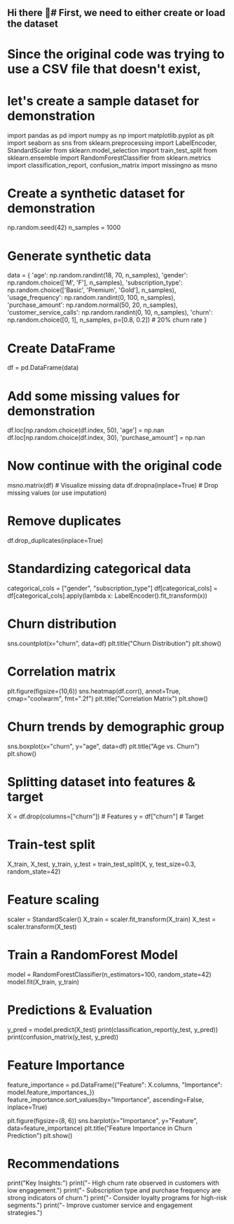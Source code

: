 ## Hi there 👋# First, we need to either create or load the dataset
# Since the original code was trying to use a CSV file that doesn't exist,
# let's create a sample dataset for demonstration

import pandas as pd
import numpy as np
import matplotlib.pyplot as plt
import seaborn as sns
from sklearn.preprocessing import LabelEncoder, StandardScaler
from sklearn.model_selection import train_test_split
from sklearn.ensemble import RandomForestClassifier
from sklearn.metrics import classification_report, confusion_matrix
import missingno as msno

# Create a synthetic dataset for demonstration
np.random.seed(42)
n_samples = 1000

# Generate synthetic data
data = {
    'age': np.random.randint(18, 70, n_samples),
    'gender': np.random.choice(['M', 'F'], n_samples),
    'subscription_type': np.random.choice(['Basic', 'Premium', 'Gold'], n_samples),
    'usage_frequency': np.random.randint(0, 100, n_samples),
    'purchase_amount': np.random.normal(50, 20, n_samples),
    'customer_service_calls': np.random.randint(0, 10, n_samples),
    'churn': np.random.choice([0, 1], n_samples, p=[0.8, 0.2])  # 20% churn rate
}

# Create DataFrame
df = pd.DataFrame(data)

# Add some missing values for demonstration
df.loc[np.random.choice(df.index, 50), 'age'] = np.nan
df.loc[np.random.choice(df.index, 30), 'purchase_amount'] = np.nan

# Now continue with the original code
msno.matrix(df)  # Visualize missing data
df.dropna(inplace=True)  # Drop missing values (or use imputation)

# Remove duplicates
df.drop_duplicates(inplace=True)

# Standardizing categorical data
categorical_cols = ["gender", "subscription_type"]
df[categorical_cols] = df[categorical_cols].apply(lambda x: LabelEncoder().fit_transform(x))

# Churn distribution
sns.countplot(x="churn", data=df)
plt.title("Churn Distribution")
plt.show()

# Correlation matrix
plt.figure(figsize=(10,6))
sns.heatmap(df.corr(), annot=True, cmap="coolwarm", fmt=".2f")
plt.title("Correlation Matrix")
plt.show()

# Churn trends by demographic group
sns.boxplot(x="churn", y="age", data=df)
plt.title("Age vs. Churn")
plt.show()

# Splitting dataset into features & target
X = df.drop(columns=["churn"])  # Features
y = df["churn"]  # Target

# Train-test split
X_train, X_test, y_train, y_test = train_test_split(X, y, test_size=0.3, random_state=42)

# Feature scaling
scaler = StandardScaler()
X_train = scaler.fit_transform(X_train)
X_test = scaler.transform(X_test)

# Train a RandomForest Model
model = RandomForestClassifier(n_estimators=100, random_state=42)
model.fit(X_train, y_train)

# Predictions & Evaluation
y_pred = model.predict(X_test)
print(classification_report(y_test, y_pred))
print(confusion_matrix(y_test, y_pred))

# Feature Importance
feature_importance = pd.DataFrame({"Feature": X.columns, "Importance": model.feature_importances_})
feature_importance.sort_values(by="Importance", ascending=False, inplace=True)

plt.figure(figsize=(8, 6))
sns.barplot(x="Importance", y="Feature", data=feature_importance)
plt.title("Feature Importance in Churn Prediction")
plt.show()

# Recommendations
print("Key Insights:")
print("- High churn rate observed in customers with low engagement.")
print("- Subscription type and purchase frequency are strong indicators of churn.")
print("- Consider loyalty programs for high-risk segments.")
print("- Improve customer service and engagement strategies.")
